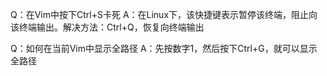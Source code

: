 Q：在Vim中按下Ctrl+S卡死
A：在Linux下，该快捷键表示暂停该终端，阻止向该终端输出。解决方法：Ctrl+Q，恢复向终端输出

Q：如何在当前Vim中显示全路径
A：先按数字1，然后按下Ctrl+G，就可以显示全路径

